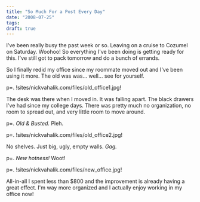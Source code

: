 ```yaml
---
title: "So Much For a Post Every Day"
date: "2008-07-25"
tags:
draft: true
---
```


I've been really busy the past week or so.  Leaving on a cruise to Cozumel on Saturday.  Woohoo!  So everything I've been doing is getting ready for this.  I've still got to pack tomorrow and do a bunch of errands.

So I finally redid my office since my roommate moved out and I've been using it more.  The old was was... well... see for yourself.

p=. !sites/nickvahalik.com/files/old_office1.jpg!

The desk was there when I moved in.  It was falling apart.  The black drawers I've had since my college days.  There was pretty much no organization, no room to spread out, and very little room to move around.

p=. _Old & Busted._ Pleh.

p=. !sites/nickvahalik.com/files/old_office2.jpg!

No shelves.  Just big, ugly, empty walls.  *Gag.*

p=. *New hotness!* Woot!

p=. !sites/nickvahalik.com/files/new_office.jpg!

All-in-all I spent less than $800 and the improvement is already having a great effect.  I'm way more organized and I actually enjoy working in my office now!
